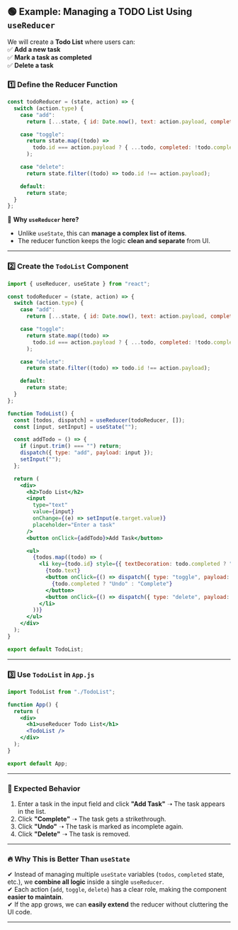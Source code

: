 
## **🟢 Example: Managing a TODO List Using `useReducer`**  
We will create a **Todo List** where users can:  
✅ **Add a new task**  
✅ **Mark a task as completed**  
✅ **Delete a task**  

### **1️⃣ Define the Reducer Function**
```jsx
const todoReducer = (state, action) => {
  switch (action.type) {
    case "add":
      return [...state, { id: Date.now(), text: action.payload, completed: false }];

    case "toggle":
      return state.map((todo) =>
        todo.id === action.payload ? { ...todo, completed: !todo.completed } : todo
      );

    case "delete":
      return state.filter((todo) => todo.id !== action.payload);

    default:
      return state;
  }
};
```
📌 **Why `useReducer` here?**  
- Unlike `useState`, this can **manage a complex list of items**.  
- The reducer function keeps the logic **clean and separate** from UI.  

---

### **2️⃣ Create the `TodoList` Component**
```jsx
import { useReducer, useState } from "react";

const todoReducer = (state, action) => {
  switch (action.type) {
    case "add":
      return [...state, { id: Date.now(), text: action.payload, completed: false }];

    case "toggle":
      return state.map((todo) =>
        todo.id === action.payload ? { ...todo, completed: !todo.completed } : todo
      );

    case "delete":
      return state.filter((todo) => todo.id !== action.payload);

    default:
      return state;
  }
};

function TodoList() {
  const [todos, dispatch] = useReducer(todoReducer, []);
  const [input, setInput] = useState("");

  const addTodo = () => {
    if (input.trim() === "") return;
    dispatch({ type: "add", payload: input });
    setInput("");
  };

  return (
    <div>
      <h2>Todo List</h2>
      <input
        type="text"
        value={input}
        onChange={(e) => setInput(e.target.value)}
        placeholder="Enter a task"
      />
      <button onClick={addTodo}>Add Task</button>

      <ul>
        {todos.map((todo) => (
          <li key={todo.id} style={{ textDecoration: todo.completed ? "line-through" : "none" }}>
            {todo.text}
            <button onClick={() => dispatch({ type: "toggle", payload: todo.id })}>
              {todo.completed ? "Undo" : "Complete"}
            </button>
            <button onClick={() => dispatch({ type: "delete", payload: todo.id })}>Delete</button>
          </li>
        ))}
      </ul>
    </div>
  );
}

export default TodoList;
```

---

### **3️⃣ Use `TodoList` in `App.js`**
```jsx
import TodoList from "./TodoList";

function App() {
  return (
    <div>
      <h1>useReducer Todo List</h1>
      <TodoList />
    </div>
  );
}

export default App;
```

---

### **📌 Expected Behavior**
1. Enter a task in the input field and click **"Add Task"** ➝ The task appears in the list.  
2. Click **"Complete"** ➝ The task gets a strikethrough.  
3. Click **"Undo"** ➝ The task is marked as incomplete again.  
4. Click **"Delete"** ➝ The task is removed.  

---

### **🔥 Why This is Better Than `useState`**
✔ Instead of managing multiple `useState` variables (`todos`, `completed` state, etc.), we **combine all logic** inside a single `useReducer`.  
✔ Each action (`add`, `toggle`, `delete`) has a clear role, making the component **easier to maintain**.  
✔ If the app grows, we can **easily extend** the reducer without cluttering the UI code.  

---

